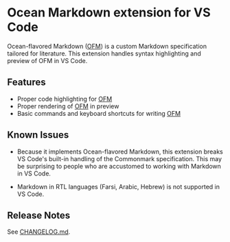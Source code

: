 # Ocean Markdown extension for VS Code

Ocean-flavored Markdown ([OFM]) is a custom Markdown specification tailored for literature. This extension handles syntax highlighting and preview of OFM in VS Code.

## Features

- Proper code highlighting for [OFM]
- Proper rendering of [OFM] in preview
- Basic commands and keyboard shortcuts for writing [OFM]

## Known Issues

- Because it implements Ocean-flavored Markdown, this extension breaks VS Code's built-in handling of the Commonmark specification. This may be surprising to people who are accustomed to working with Markdown in VS Code.

- Markdown in RTL languages (Farsi, Arabic, Hebrew) is not supported in VS Code.

## Release Notes

See [CHANGELOG.md].



[CHANGELOG.md]: https://github.com/dnotes/vscode-ocean-markdown/blob/master/CHANGELOG.md
[OFM]: https://github.com/dnotes/ocean-markdown-it
